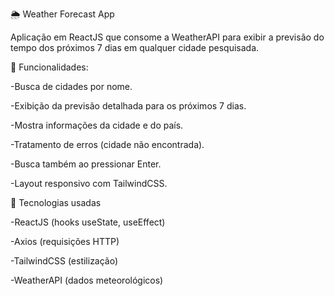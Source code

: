 🌦️ Weather Forecast App

Aplicação em ReactJS que consome a WeatherAPI
 para exibir a previsão do tempo dos próximos 7 dias em qualquer cidade pesquisada.

🔧 Funcionalidades:

-Busca de cidades por nome.

-Exibição da previsão detalhada para os próximos 7 dias.

-Mostra informações da cidade e do país.

-Tratamento de erros (cidade não encontrada).

-Busca também ao pressionar Enter.

-Layout responsivo com TailwindCSS.

🚀 Tecnologias usadas

-ReactJS (hooks useState, useEffect)

-Axios (requisições HTTP)

-TailwindCSS (estilização)

-WeatherAPI (dados meteorológicos)
